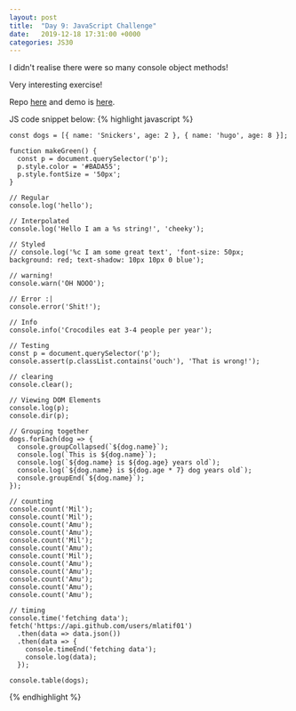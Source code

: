 ```yaml
---
layout: post
title:  "Day 9: JavaScript Challenge"
date:   2019-12-18 17:31:00 +0000
categories: JS30
---
```


I didn't realise there were so many console object methods!

Very interesting exercise!

Repo [here](https://github.com/mlatif01/js30) 
and demo is [here](http://ml-js30.epizy.com/day09.html).

JS code snippet below:
{% highlight javascript %}

    const dogs = [{ name: 'Snickers', age: 2 }, { name: 'hugo', age: 8 }];

    function makeGreen() {
      const p = document.querySelector('p');
      p.style.color = '#BADA55';
      p.style.fontSize = '50px';
    }

    // Regular
    console.log('hello');

    // Interpolated
    console.log('Hello I am a %s string!', 'cheeky');

    // Styled
    // console.log('%c I am some great text', 'font-size: 50px; background: red; text-shadow: 10px 10px 0 blue');

    // warning!
    console.warn('OH NOOO');

    // Error :|
    console.error('Shit!');

    // Info
    console.info('Crocodiles eat 3-4 people per year');

    // Testing
    const p = document.querySelector('p');
    console.assert(p.classList.contains('ouch'), 'That is wrong!');

    // clearing
    console.clear();

    // Viewing DOM Elements
    console.log(p);
    console.dir(p);

    // Grouping together
    dogs.forEach(dog => {
      console.groupCollapsed(`${dog.name}`);
      console.log(`This is ${dog.name}`);
      console.log(`${dog.name} is ${dog.age} years old`);
      console.log(`${dog.name} is ${dog.age * 7} dog years old`);
      console.groupEnd(`${dog.name}`);
    });

    // counting
    console.count('Mil');
    console.count('Mil');
    console.count('Amu');
    console.count('Amu');
    console.count('Mil');
    console.count('Amu');
    console.count('Mil');
    console.count('Amu');
    console.count('Amu');
    console.count('Amu');
    console.count('Amu');
    console.count('Amu');

    // timing
    console.time('fetching data');
    fetch('https://api.github.com/users/mlatif01')
      .then(data => data.json())
      .then(data => {
        console.timeEnd('fetching data');
        console.log(data);
      });

    console.table(dogs);

{% endhighlight %}











